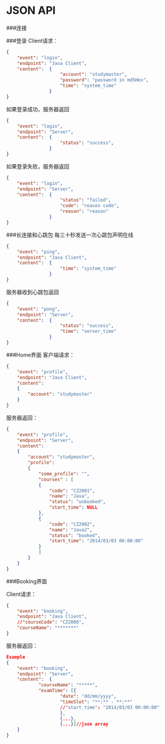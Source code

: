 JSON API
===


###连接

###登录
Client请求：
```JSON
{
	"event": "login",
	"endpoint": "Java Client",
	"content": 	{
					"account": "studymaster",
					"password": "password in md5Hex",
					"time": "system_time"
				}
}
```
如果登录成功，服务器返回
```JSON
{
	"event": "login",
	"endpoint": "Server",
	"content": 	{
					"status": "success",
				}
}
```
如果登录失败，服务器返回
```JSON
{
	"event": "login",
	"endpoint": "Server",
	"content": 	{
					"status": "failed",
					"code": "reason code",
					"reason": "reason"
				}
}
```

###长连接和心跳包
每三十秒发送一次心跳包声明在线
```JSON
{
	"event": "ping",
	"endpoint": "Java Client",
	"content": 	{
					"time": "system_time"
				}
}
```

服务器收到心跳包返回
```JSON
{
	"event": "pong",
	"endpoint": "Server",
	"content": 	{
					"status": "success",
					"time": "server_time"
				}
}
```

###Home界面
客户端请求：
```JSON
{
	"event": "profile",
	"endpoint": "Java Client",
	"content": 
	{
		"account": "studymaster"
	}
}
```

服务器返回：
```JSON
{
	"event": "profile",
	"endpoint": "Server",
	"content": 
	{
		"account": "studymaster",
		"profile": 	
		{
			"some_profile": "",
			"courses" : [
			{
				"code": "CZ2001",
				"name": "Java",
				"status": "unbooked",
				"start_time": NULL
			},
			{
				"code": "CZ2002",
				"name": "Java2",
				"status": "booked",
				"start_time": "2014/03/03 00:00:00"
			}
			]
		}
	}
}
```

###Booking界面

Client请求：

```JSON
{
	"event": "booking",
	"endpoint": "Java Client",
	//"courseCode": "CZ2006",
	"courseName": "*******"
}
```

服务器返回：

```JSON
Example
{
	"event": "booking",
	"endpoint": "Server",
	"content":  {
			"courseName": "*****",
			"examTime": [{
					"date": "dd/mm/yyyy",
					"timeSlot": "**:** - **:**"
					//"start_time": "2014/03/03 00:00:00"
					}, 
					{...}, 
					{...}]//json array
	}
}

